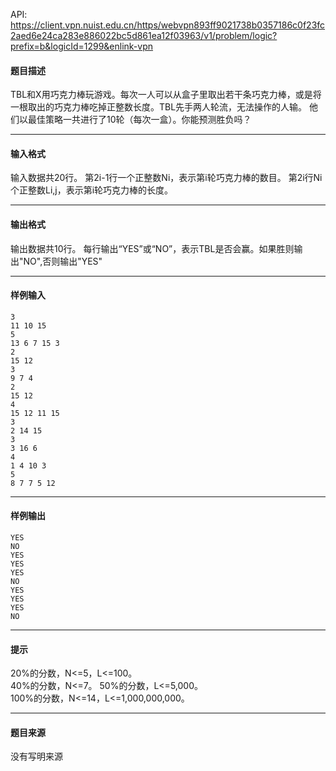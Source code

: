 API: https://client.vpn.nuist.edu.cn/https/webvpn893ff9021738b0357186c0f23fc2aed6e24ca283e886022bc5d861ea12f03963/v1/problem/logic?prefix=b&logicId=1299&enlink-vpn

#### 题目描述

TBL和X用巧克力棒玩游戏。每次一人可以从盒子里取出若干条巧克力棒，或是将一根取出的巧克力棒吃掉正整数长度。TBL先手两人轮流，无法操作的人输。 他们以最佳策略一共进行了10轮（每次一盒）。你能预测胜负吗？

---

#### 输入格式

输入数据共20行。 第2i-1行一个正整数Ni，表示第i轮巧克力棒的数目。 第2i行Ni个正整数Li,j，表示第i轮巧克力棒的长度。

---

#### 输出格式

输出数据共10行。 每行输出“YES”或“NO”，表示TBL是否会赢。如果胜则输出"NO",否则输出"YES"

---

#### 样例输入
```
3
11 10 15 
5
13 6 7 15 3 
2
15 12 
3
9 7 4 
2
15 12 
4
15 12 11 15 
3
2 14 15 
3
3 16 6 
4
1 4 10 3 
5
8 7 7 5 12 

```

---

#### 样例输出
```
YES
NO
YES
YES
YES
NO
YES
YES
YES
NO

```

---

#### 提示

20%的分数，N<=5，L<=100。  
40%的分数，N<=7。 50%的分数，L<=5,000。  
100%的分数，N<=14，L<=1,000,000,000。

---

#### 题目来源

没有写明来源